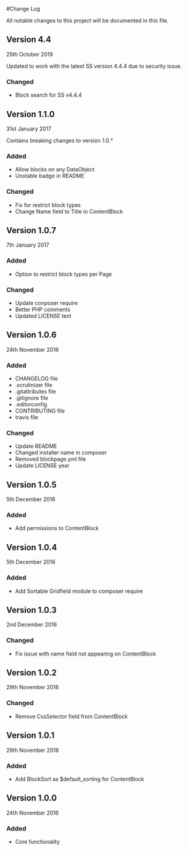 #Change Log

All notable changes to this project will be documented in this file.

## Version 4.4

25th October 2019

Updated to work with the latest SS version 4.4.4 due to security issue.

### Changed

  - Block search for SS v4.4.4

## Version 1.1.0

31st January 2017

Contains breaking changes to version 1.0.*

### Added

  - Allow blocks on any DataObject
  - Unstable badge in README

### Changed

  - Fix for restrict block types
  - Change Name field to Title in ContentBlock

## Version 1.0.7

7th January 2017

### Added

  - Option to restrict block types per Page

### Changed

  - Update conposer require
  - Better PHP comments
  - Updated LICENSE text

## Version 1.0.6

24th November 2016

### Added
  
  - CHANGELOG file
  - .scrutinizer file
  - .gitattributes file
  - .gitignore file
  - .editorconfig
  - CONTRIBUTING file
  - travis file

### Changed
  
  - Update README
  - Changed installer name in composer
  - Removed blockpage.yml file
  - Update LICENSE year

## Version 1.0.5

5th December 2016

### Added
  
  - Add permissions to ContentBlock

## Version 1.0.4

5th December 2016

### Added
  
  - Add Sortable Gridfield module to composer require

## Version 1.0.3

2nd December 2016

### Changed
  
  - Fix issue with name field not appearing on ContentBlock

## Version 1.0.2

29th November 2016

### Changed
  
  - Remove CssSelector field from ContentBlock

## Version 1.0.1

29th November 2016

### Added
  
  - Add BlockSort as $default_sorting for ContentBlock

## Version 1.0.0

24th November 2016

### Added
  
  - Core functionality